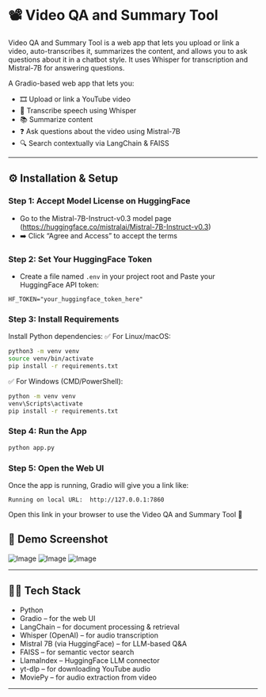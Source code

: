 
# 📽️ Video QA and Summary Tool

Video QA and Summary Tool is a web app that lets you upload or link a video, auto-transcribes it, summarizes the content, and allows you to ask questions about it in a chatbot style. It uses Whisper for transcription and Mistral-7B for answering questions.

A Gradio-based web app that lets you:

- 🎞️ Upload or link a YouTube video
- 🧠 Transcribe speech using Whisper
- 📚 Summarize content
- ❓ Ask questions about the video using Mistral-7B
- 🔍 Search contextually via LangChain & FAISS

---

## ⚙️ Installation & Setup

### Step 1: Accept Model License on HuggingFace
- Go to the Mistral-7B-Instruct-v0.3 model page (https://huggingface.co/mistralai/Mistral-7B-Instruct-v0.3)
- ➡️ Click “Agree and Access” to accept the terms

### Step 2: Set Your HuggingFace Token
- Create a file named `.env` in your project root and Paste your HuggingFace API token:
```env
HF_TOKEN="your_huggingface_token_here"
```
### Step 3: Install Requirements
Install Python dependencies:
✅ For Linux/macOS:
```bash
python3 -m venv venv
source venv/bin/activate
pip install -r requirements.txt
```
✅ For Windows (CMD/PowerShell):
```cmd
python -m venv venv
venv\Scripts\activate
pip install -r requirements.txt
```
### Step 4: Run the App
```cmd
python app.py
```

### Step 5: Open the Web UI
Once the app is running, Gradio will give you a link like:
```nginx
Running on local URL:  http://127.0.0.1:7860
```
Open this link in your browser to use the Video QA and Summary Tool 🎉

## 🚀 Demo Screenshot
![Image](https://github.com/user-attachments/assets/79808fe0-a73c-4ec6-9e9c-328054952e8d)
![Image](https://github.com/user-attachments/assets/c2538315-6969-4e2f-b453-8f6723bca867)
![Image](https://github.com/user-attachments/assets/5d97856e-a834-4cbc-a573-361fd4642bdc)

---

## 🧑‍💻 Tech Stack

- Python
- Gradio – for the web UI
- LangChain – for document processing & retrieval
- Whisper (OpenAI) – for audio transcription
- Mistral 7B (via HuggingFace) – for LLM-based Q&A
- FAISS – for semantic vector search
- LlamaIndex – HuggingFace LLM connector
- yt-dlp – for downloading YouTube audio
- MoviePy – for audio extraction from video

---



